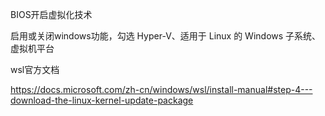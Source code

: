 BIOS开启虚拟化技术

启用或关闭windows功能，勾选 Hyper-V、适用于 Linux 的 Windows 子系统、虚拟机平台

wsl官方文档

https://docs.microsoft.com/zh-cn/windows/wsl/install-manual#step-4---download-the-linux-kernel-update-package